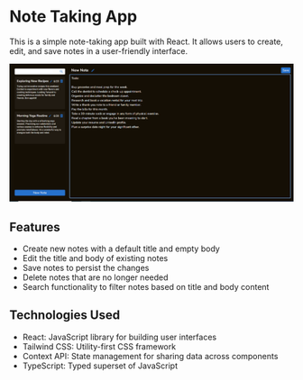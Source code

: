 # Note Taking App

This is a simple note-taking app built with React. It allows users to create, edit, and save notes in a user-friendly interface.

![App Screenshot](./src/assets/app.png)

## Features

- Create new notes with a default title and empty body
- Edit the title and body of existing notes
- Save notes to persist the changes
- Delete notes that are no longer needed
- Search functionality to filter notes based on title and body content

## Technologies Used

- React: JavaScript library for building user interfaces
- Tailwind CSS: Utility-first CSS framework
- Context API: State management for sharing data across components
- TypeScript: Typed superset of JavaScript
